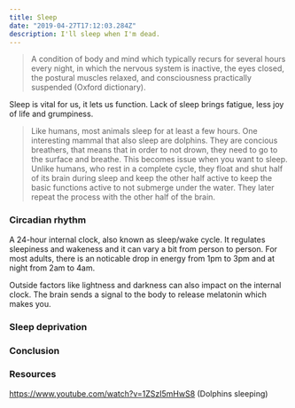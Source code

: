 ```yaml
---
title: Sleep
date: "2019-04-27T17:12:03.284Z"
description: I'll sleep when I'm dead.
---
```


> A condition of body and mind which typically recurs for several hours every night, in which the nervous system is inactive, the eyes closed, the postural muscles relaxed, and consciousness practically suspended (Oxford dictionary).

Sleep is vital for us, it lets us function. Lack of sleep brings fatigue, less joy of life and grumpiness.

> Like humans, most animals sleep for at least a few hours. One interesting mammal that also sleep are dolphins. They are concious breathers, that means that in order to not drown, they need to go to the surface and breathe. This becomes issue when you want to sleep. Unlike humans, who rest in a complete cycle, they float and shut half of its brain during sleep and keep the other half active to keep the basic functions active to not submerge under the water. They later repeat the process with the other half of the brain. 

### Circadian rhythm

A 24-hour internal clock, also known as sleep/wake cycle. It regulates sleepiness and wakeness and it can vary a bit from person to person. For most adults, there is an noticable drop in energy from 1pm to 3pm and at night from 2am to 4am.

Outside factors like lightness and darkness can also impact on the internal clock. The brain sends a signal to the body to release melatonin which makes you.
### Sleep deprivation

### Conclusion

### Resources

https://www.youtube.com/watch?v=1ZSzI5mHwS8 (Dolphins sleeping)